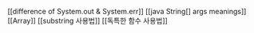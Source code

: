[[difference of  System.out & System.err]]
[[java String[] args meanings]]
[[Array]]
[[substring 사용법]]
[[독특한 함수 사용법]]
